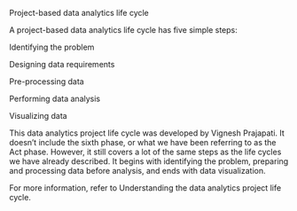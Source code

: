 Project-based data analytics life cycle 

A project-based data analytics life cycle has five simple steps:

Identifying the problem

Designing data requirements

Pre-processing data

Performing data analysis

Visualizing data

This data analytics project life cycle was developed by Vignesh Prajapati. It doesn’t include the sixth phase, or what we have been referring to as the Act phase. However, it still covers a lot of the same steps as the life cycles we have already described. It begins with identifying the problem, preparing and processing data before analysis, and ends with data visualization.

For more information, refer to Understanding the data analytics project life cycle.

